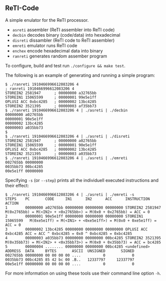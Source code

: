 ReTI-Code
---------

A simple enulator for the ReTI processor.

- `asreti` assembler (ReTI assembler into ReTI code)
- `decbin` decodes binary (code/data) into hexadecimal
- `disreti` dissambler (ReTI code to ReTI assembler)
- `emreti` emulator runs ReTI code
- `enchex` encode hexadecimal data into binary
- `ranreti` generates random assember program

To configure, build and test run `./configure && make test`.

The following is an example of generating and running a simple program:
```
$ ./ranreti 1910466996612083206 4
; ranreti 1910466996612083206 4
STOREIN2 2581947      ; 00000000 a32765bb
STOREIN1 15065599     ; 00000001 99e5e1ff
OPLUSI ACC 0xbc4285   ; 00000002 13bc4285
STOREIN2 3521395      ; 00000003 af35bb73
$ ./ranreti 1910466996612083206 4 | ./asreti | ./decbin
00000000 a02765bb
00000001 90e5e1ff
00000002 13bc4285
00000003 a035bb73
$
$ ./ranreti 1910466996612083206 4 | ./asreti | ./disreti
STOREIN2 2581947      ; 00000000 a02765bb
STOREIN1 15065599     ; 00000001 90e5e1ff
OPLUSI ACC 0xbc4285   ; 00000002 13bc4285
STOREIN2 3521395      ; 00000003 a035bb73
$ ./ranreti 1910466996612083206 4 | ./asreti | ./emreti
002765bb 00000000
0035bb73 00bc4285
00e5e1ff 00000000
```
Specifying `-s` (or `--step`) prints all the individuell executed
instructions and their effect:
```
$ ./ranreti 1910466996612083206 4 | ./asreti | ./emreti -s
STEPS    PC       CODE     IN1      IN2      ACC      INSTRUCTION         ACTION
1        00000000 a02765bb 00000000 00000000 00000000 STOREIN2 2581947    M(0x2765bb) = M(<IN2> + <0x2765bb>) = M(0x0 + 0x2765bb) = ACC = 0
2        00000001 90e5e1ff 00000000 00000000 00000000 STOREIN1 15065599   M(0xe5e1ff) = M(<IN1> + <0xe5e1ff>) = M(0x0 + 0xe5e1ff) = ACC = 0
3        00000002 13bc4285 00000000 00000000 00000000 OPLUSI ACC 0xbc4285 ACC = ACC ^ 0xbc4285 = 0x0 ^ 0xbc4285 = 0xbc4285
4        00000003 a035bb73 00000000 00000000 00bc4285 STOREIN2 3521395    M(0x35bb73) = M(<IN2> + <0x35bb73>) = M(0x0 + 0x35bb73) = ACC = bc4285
5        00000004 ........ 00000000 00000000 00bc4285 <undefined>
ADDRESS  DATA     BYTES       ASCII  UNSIGNED       SIGNED
002765bb 00000000 00 00 00 00 ....          0            0
0035bb73 00bc4285 85 42 bc 00 .B..   12337797     12337797
00e5e1ff 00000000 00 00 00 00 ....          0            0
```
For more information on using these tools use their command line option `-h`.
